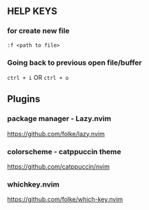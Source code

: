 ## HELP KEYS

### for create new file

`:f <path to file>`

### Going back to previous open file/buffer
`ctrl + i` OR  `ctrl + o`

<!-- USED PLUGINS -->

## Plugins

### package manager - Lazy.nvim

https://github.com/folke/lazy.nvim

### colorscheme - catppuccin theme

https://github.com/catppuccin/nvim

### whichkey.nvim

https://github.com/folke/which-key.nvim
